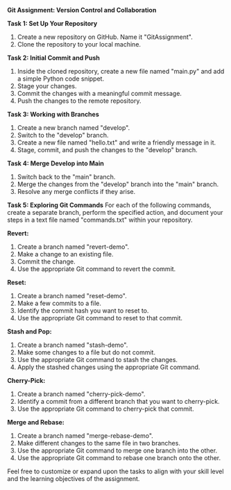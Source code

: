 **Git Assignment: Version Control and Collaboration**

**Task 1: Set Up Your Repository**
1. Create a new repository on GitHub. Name it "GitAssignment".
2. Clone the repository to your local machine.

**Task 2: Initial Commit and Push**
1. Inside the cloned repository, create a new file named "main.py" and add a simple Python code snippet.
2. Stage your changes.
3. Commit the changes with a meaningful commit message.
4. Push the changes to the remote repository.

**Task 3: Working with Branches**
1. Create a new branch named "develop".
2. Switch to the "develop" branch.
3. Create a new file named "hello.txt" and write a friendly message in it.
4. Stage, commit, and push the changes to the "develop" branch.

**Task 4: Merge Develop into Main**
1. Switch back to the "main" branch.
2. Merge the changes from the "develop" branch into the "main" branch.
3. Resolve any merge conflicts if they arise.

**Task 5: Exploring Git Commands**
For each of the following commands, create a separate branch, perform the specified action, and document your steps in a text file named "commands.txt" within your repository.

**Revert:**
1. Create a branch named "revert-demo".
2. Make a change to an existing file.
3. Commit the change.
4. Use the appropriate Git command to revert the commit.

**Reset:**
1. Create a branch named "reset-demo".
2. Make a few commits to a file.
3. Identify the commit hash you want to reset to.
4. Use the appropriate Git command to reset to that commit.

**Stash and Pop:**
1. Create a branch named "stash-demo".
2. Make some changes to a file but do not commit.
3. Use the appropriate Git command to stash the changes.
4. Apply the stashed changes using the appropriate Git command.

**Cherry-Pick:**
1. Create a branch named "cherry-pick-demo".
2. Identify a commit from a different branch that you want to cherry-pick.
3. Use the appropriate Git command to cherry-pick that commit.

**Merge and Rebase:**
1. Create a branch named "merge-rebase-demo".
2. Make different changes to the same file in two branches.
3. Use the appropriate Git command to merge one branch into the other.
4. Use the appropriate Git command to rebase one branch onto the other.


Feel free to customize or expand upon the tasks to align with your skill level and the learning objectives of the assignment.
